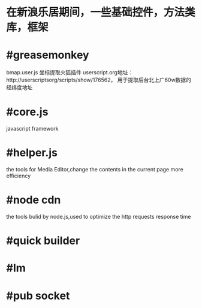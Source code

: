 



#  在新浪乐居期间，一些基础控件，方法类库，框架


#greasemonkey
=============
bmap.user.js  坐标提取火狐插件
userscript.org地址：http://userscriptsorg/scripts/show/176562，
用于提取后台北上广60w数据的经纬度地址


#core.js
=============
javascript framework



#helper.js
=============

the tools for Media Editor,change the contents in the current page more efficiency





#node cdn
=============
the tools bulid by node.js,used to optimize the http requests response time


#quick builder
=============

#Im
=============


#pub socket
=============
